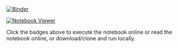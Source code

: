 [![Binder](https://mybinder.org/badge_logo.svg)](https://mybinder.org/v2/gh/rmlarose/QuIC-Seminar/master?filepath=fall2019%2F02intro-part1)

[![Notebook Viewer](https://github.com/jupyter/design/tree/master/logos/Badges/nb_viewer_badge.png)](https://nbviewer.jupyter.org/github/rmlarose/QuIC-Seminar/blob/master/fall2019/02intro-part1/QuIC_intro_to_qiskit_and_math_review-part1.ipynb)

Click the badges above to execute the notebook online or read the notebook online, or download/clone and run locally.

